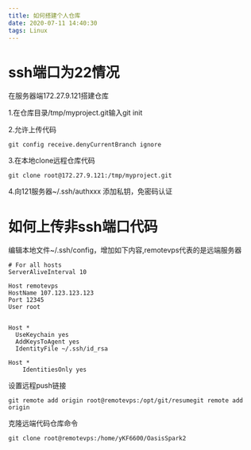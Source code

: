 ```yaml
---
title: 如何搭建个人仓库
date: 2020-07-11 14:40:30
tags: Linux
---
```


# ssh端口为22情况

在服务器端172.27.9.121搭建仓库

1.在仓库目录/tmp/myproject.git输入git init

2.允许上传代码

```shell
git config receive.denyCurrentBranch ignore
```



<!--more-->



3.在本地clone远程仓库代码

```shell
git clone root@172.27.9.121:/tmp/myproject.git
```

4.向121服务器~/.ssh/authxxx 添加私钥，免密码认证



# 如何上传非ssh端口代码

编辑本地文件~/.ssh/config，增加如下内容,remotevps代表的是远端服务器

```
# For all hosts
ServerAliveInterval 10

Host remotevps
HostName 107.123.123.123
Port 12345
User root


Host *
  UseKeychain yes
  AddKeysToAgent yes
  IdentityFile ~/.ssh/id_rsa

Host *
    IdentitiesOnly yes
```

设置远程push链接

```shell
git remote add origin root@remotevps:/opt/git/resumegit remote add origin 
```

克隆远端代码仓库命令

```shell
git clone root@remotevps:/home/yKF6600/OasisSpark2
```